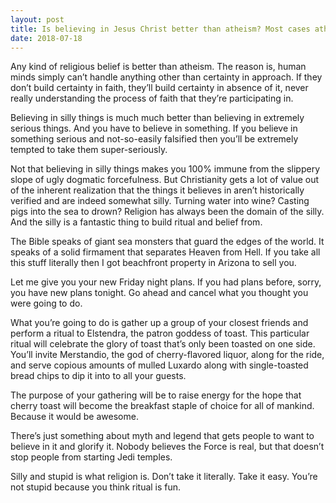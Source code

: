```yaml
---
layout: post
title: Is believing in Jesus Christ better than atheism? Most cases atheists are reclusive and arrogant, where Christians are always happier. Is there a reason for this?
date: 2018-07-18
---
```


<p>Any kind of religious belief is better than atheism. The reason is, human minds simply can’t handle anything other than certainty in approach. If they don’t build certainty in faith, they’ll build certainty in absence of it, never really understanding the process of faith that they’re participating in.</p><p>Believing in silly things is much much better than believing in extremely serious things. And you have to believe in something. If you believe in something serious and not-so-easily falsified then you’ll be extremely tempted to take them super-seriously.</p><p>Not that believing in silly things makes you 100% immune from the slippery slope of ugly dogmatic forcefulness. But Christianity gets a lot of value out of the inherent realization that the things it believes in aren’t historically verified and are indeed somewhat silly. Turning water into wine? Casting pigs into the sea to drown? Religion has always been the domain of the silly. And the silly is a fantastic thing to build ritual and belief from.</p><p>The Bible speaks of giant sea monsters that guard the edges of the world. It speaks of a solid firmament that separates Heaven from Hell. If you take all this stuff literally then I got beachfront property in Arizona to sell you.</p><p>Let me give you your new Friday night plans. If you had plans before, sorry, you have new plans tonight. Go ahead and cancel what you thought you were going to do.</p><p>What you’re going to do is gather up a group of your closest friends and perform a ritual to Elstendra, the patron goddess of toast. This particular ritual will celebrate the glory of toast that’s only been toasted on one side. You’ll invite Merstandio, the god of cherry-flavored liquor, along for the ride, and serve copious amounts of mulled Luxardo along with single-toasted bread chips to dip it into to all your guests.</p><p>The purpose of your gathering will be to raise energy for the hope that cherry toast will become the breakfast staple of choice for all of mankind. Because it would be awesome.</p><p>There’s just something about myth and legend that gets people to want to believe in it and glorify it. Nobody believes the Force is real, but that doesn’t stop people from starting Jedi temples.</p><p>Silly and stupid is what religion is. Don’t take it literally. Take it easy. You’re not stupid because you think ritual is fun.</p>

